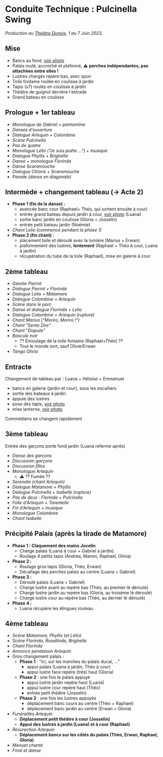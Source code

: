 # Conduite Technique : Pulcinella Swing

_Production au [Théâtre Dunois](https://www.theatredunois.org/), 1 au 7 Juin 2023._ 

## Mise

- Bancs au fond, [voir photo](./bancs_mise_dunois.jpg)
- Palais roulé, accroché et plafonné, :warning: **perches indépendantes, pas attachées entre elles !**
- Lustres chargés repère bas, avec spun
- Toile fontaine roulée en coulisse à jardin
- Tapis (x7) roulés en coulisse à jardin
- Théâtre de guignol derrière l'estrade
- Grand bateau en coulisse

## Prologue + 1er tableau

- _Monologue de Gabriel + pantomime_
- _Danses d'ouverture_
- _Dialogue Arlequin + Colombine_
- _Scène Pulcinella_
- _Pas de quatre_
- _Monologue Lélio ("Je suis poête ...") + musique_
- _Dialogue Phyllis + Brighella_
- _Danse + monologue Florinda_
- _Danse Scaramouche_
- _Dialogue Chloris + Scaramouche_
- _Parade (danse en diagonale)_

## Intermède + changement tableau (-> Acte 2)

- **Phase 1 (fin de la danse) :**
  - avancée banc cour (Raphael+ Théo, qui sortent ensuite à cour)
  - entrée grand bateau depuis jardin à cour, [voir photo](./bateau_dunois.jpg) (Luana)
  - sortie banc jardin en coulisse (Gloria + Josselin)
  - entrée petit bateau jardin (Noémie)
- _Chant Lelio (commencé pendant la phase 1)_
- **Phase 2 (fin chant) :**
  - placement toile et déroulé avec la lumière (Marius + Erwan)
  - plafonnement des lustres, **lentement** (Raphael + Théo à cour, Luana à jardin)
  - récupération du tube de la toile (Raphael), mise en galerie à cour

## 2ème tableau

- _Gavote Pierrot_
- _Dialogue Pierrot + Florinda_
- _Dialogue Lelio + Matamore_
- _Dialogue Colombine + Arlequin_
- _Scène dans le parc_
- _Danse et dialogue Florinda + Lelio_
- _Dialogue Colombine + Arlequin (rupture)_
- _Chant Marius ("Moriro, Moriro !")_
- _Chant "Sento Dire"_
- _Chant "Dispute"_
- _Bascule noir_
  - ?? Enroulage de la toile fontaine (Raphael+Théo) ??
  - Tout le monde sort, sauf Olivie/Erwan
- _Tango Olivia_

## Entracte 

Changement de tableau par : Luana + Héloise + Emmanuel

- bancs en galerie (jardin et cour), sous les escalliers
- sortie des bateaux à jardin
- appuie des lustres
- pose des tapis, [voir photo](./tapis_dunois.jpg)
- mise lanterne, [voir photo](./lanterne_dunois.jpg)

Commédiens se changent rapidement

## 3ème tableau

Entrée des garçons porte fond jardin (Luana referme après)

- _Danse des garçons_
- _Discussion garçons_
- _Discussion filles_
- _Monologue Arlequin_
    - :warning: ?? Fumée ??
- _Serenata (chant Arlequin)_
- _Dialogue Matamore + Phyllis_
- _Dialogue Pulcinella + Isabelle (rupture)_
- _Pas de deux : Florinda + Pulcinella_
- _Folie d'Arlequin + Tarentelle_
- _Fin d'Arlequin + musique_
- _Monologue Colombine_
- _Chant Isabelle_

## Précipité Palais (après la tirade de Matamore)

- **Phase 1 : Claquement des mains Jocelin**
  - Charge palais (Luana à cour + Gabriel a jardin)
  - Roulage 4 petits tapis (Andrea, Manon, Raphael, Olivia)
- **Phase 2 :**
  - Roulage gros tapis (Gloria, Théo, Erwan)
  - Décallage des perches palais au centre (Luana + Gabriel)
- **Phase 3 :**
  - Déroulé palais (Luana + Gabriel)
  - Charge lustre avant au repère bas (Théo, au premier lé déroulé)
  - Charge lustre jardin au repère bas (Gloria, au troisème lé déroulé)
  - Charge lustre cour au repère bas (Théo, au dernier lé déroulé)
- **Phase 4 :**
  - Luana récupère les élingues rouleau

## 4ème tableau

- _Scène Matamore, Phyllis (et Lélio)_
- _Scène Florinda, Rosallinde, Brighella_
- _Chant Florinda_
- _Annonce pendaison Arlequin_
- Gros changement palais :
  - **Phase 1** : "Ici, sur les marches du palais ducal, ..."
    - appui palais (Luana à jardin, Théo à cour)
    - appui lustre face repère (très) haut (Gloria)
  - **Phase 2** : une fois le palais appuyé 
    - appui lustre jardin repère haut (Luana)
    - appui lustre cour repère haut (Théo)
    - entrée petit théâtre (Josselin)
  - **Phase 2** : une fois les lustres appuyés
    - déplacement banc cours au centre (Théo + Raphael)
    - déplacement banc jardin au centre (Erwan + Gloria)
- _Funérailles Arlequin_
  - **Déplacement petit théâtre à cour (Josselin)**
  - **Appui des lustres à jardin (Luana) et à cour (Raphael)**
- _Résurection Arlequin_
  - **Déplacement bancs sur les côtés du palais (Théo, Erwan, Raphael, Gloria)**
- _Menuet chanté_
- _Final et danse_ 

